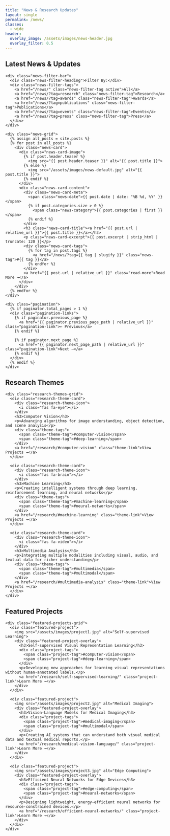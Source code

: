 ```yaml
---
title: "News & Research Updates"
layout: single
permalink: /news/
classes:
  - wide
header:
  overlay_image: /assets/images/news-header.jpg
  overlay_filter: 0.5
---
```


<div class="feature-section">
  <div class="feature-container">
    <div class="section-heading">
      <h2>Latest News & Updates</h2>
    </div>
    
    <div class="news-filter-bar">
      <div class="news-filter-heading">Filter By:</div>
      <div class="news-filter-tags">
        <a href="/news/" class="news-filter-tag active">All</a>
        <a href="/news/?tag=research" class="news-filter-tag">Research</a>
        <a href="/news/?tag=awards" class="news-filter-tag">Awards</a>
        <a href="/news/?tag=publications" class="news-filter-tag">Publications</a>
        <a href="/news/?tag=events" class="news-filter-tag">Events</a>
        <a href="/news/?tag=press" class="news-filter-tag">Press</a>
      </div>
    </div>
    
    <div class="news-grid">
      {% assign all_posts = site.posts %}
      {% for post in all_posts %}
        <div class="news-card">
          <div class="news-card-image">
            {% if post.header.teaser %}
              <img src="{{ post.header.teaser }}" alt="{{ post.title }}">
            {% else %}
              <img src="/assets/images/news-default.jpg" alt="{{ post.title }}">
            {% endif %}
          </div>
          <div class="news-card-content">
            <div class="news-card-meta">
              <span class="news-date">{{ post.date | date: "%B %d, %Y" }}</span>
              {% if post.categories.size > 0 %}
                <span class="news-category">{{ post.categories | first }}</span>
              {% endif %}
            </div>
            <h3 class="news-card-title"><a href="{{ post.url | relative_url }}">{{ post.title }}</a></h3>
            <p class="news-card-excerpt">{{ post.excerpt | strip_html | truncate: 120 }}</p>
            <div class="news-card-tags">
              {% for tag in post.tags %}
                <a href="/news/?tag={{ tag | slugify }}" class="news-tag">#{{ tag }}</a>
              {% endfor %}
            </div>
            <a href="{{ post.url | relative_url }}" class="read-more">Read More →</a>
          </div>
        </div>
      {% endfor %}
    </div>
    
    <div class="pagination">
      {% if paginator.total_pages > 1 %}
      <div class="pagination-links">
        {% if paginator.previous_page %}
          <a href="{{ paginator.previous_page_path | relative_url }}" class="pagination-link">← Previous</a>
        {% endif %}
        
        {% if paginator.next_page %}
          <a href="{{ paginator.next_page_path | relative_url }}" class="pagination-link">Next →</a>
        {% endif %}
      </div>
      {% endif %}
    </div>
  </div>
</div>

<div class="feature-section grid-pattern">
  <div class="feature-container">
    <div class="section-heading">
      <h2>Research Themes</h2>
    </div>
    
    <div class="research-themes-grid">
      <div class="research-theme-card">
        <div class="research-theme-icon">
          <i class="fas fa-eye"></i>
        </div>
        <h3>Computer Vision</h3>
        <p>Advancing algorithms for image understanding, object detection, and scene analysis</p>
        <div class="theme-tags">
          <span class="theme-tag">#computer-vision</span>
          <span class="theme-tag">#deep-learning</span>
        </div>
        <a href="/research/#computer-vision" class="theme-link">View Projects →</a>
      </div>
      
      <div class="research-theme-card">
        <div class="research-theme-icon">
          <i class="fas fa-brain"></i>
        </div>
        <h3>Machine Learning</h3>
        <p>Creating intelligent systems through deep learning, reinforcement learning, and neural networks</p>
        <div class="theme-tags">
          <span class="theme-tag">#machine-learning</span>
          <span class="theme-tag">#neural-networks</span>
        </div>
        <a href="/research/#machine-learning" class="theme-link">View Projects →</a>
      </div>
      
      <div class="research-theme-card">
        <div class="research-theme-icon">
          <i class="fas fa-video"></i>
        </div>
        <h3>Multimedia Analysis</h3>
        <p>Integrating multiple modalities including visual, audio, and textual data for richer understanding</p>
        <div class="theme-tags">
          <span class="theme-tag">#multimedia</span>
          <span class="theme-tag">#multimodal</span>
        </div>
        <a href="/research/#multimedia-analysis" class="theme-link">View Projects →</a>
      </div>
    </div>
  </div>
</div>

<div class="feature-section">
  <div class="feature-container">
    <div class="section-heading">
      <h2>Featured Projects</h2>
    </div>
    
    <div class="featured-projects-grid">
      <div class="featured-project">
        <img src="/assets/images/project1.jpg" alt="Self-supervised Learning">
        <div class="featured-project-overlay">
          <h3>Self-supervised Visual Representation Learning</h3>
          <div class="project-tags">
            <span class="project-tag">#computer-vision</span>
            <span class="project-tag">#deep-learning</span>
          </div>
          <p>Developing new approaches for learning visual representations without human-annotated labels.</p>
          <a href="/research/self-supervised-learning/" class="project-link">Learn More →</a>
        </div>
      </div>
      
      <div class="featured-project">
        <img src="/assets/images/project2.jpg" alt="Medical Imaging">
        <div class="featured-project-overlay">
          <h3>Vision-Language Models for Medical Imaging</h3>
          <div class="project-tags">
            <span class="project-tag">#medical-imaging</span>
            <span class="project-tag">#multimodal</span>
          </div>
          <p>Creating AI systems that can understand both visual medical data and textual medical reports.</p>
          <a href="/research/medical-vision-language/" class="project-link">Learn More →</a>
        </div>
      </div>
      
      <div class="featured-project">
        <img src="/assets/images/project3.jpg" alt="Edge Computing">
        <div class="featured-project-overlay">
          <h3>Efficient Neural Networks for Edge Devices</h3>
          <div class="project-tags">
            <span class="project-tag">#edge-computing</span>
            <span class="project-tag">#neural-networks</span>
          </div>
          <p>Designing lightweight, energy-efficient neural networks for resource-constrained devices.</p>
          <a href="/research/efficient-neural-networks/" class="project-link">Learn More →</a>
        </div>
      </div>
    </div>
  </div>
</div>